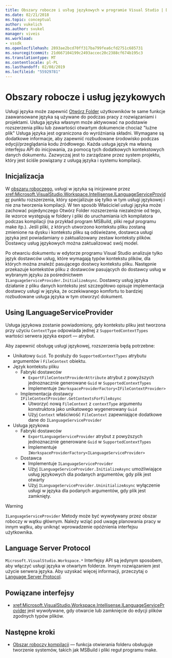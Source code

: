 ```yaml
---
title: Obszary robocze i usług językowych w programie Visual Studio | Dokumentacja firmy Microsoft
ms.date: 02/21/2018
ms.topic: conceptual
author: vukelich
ms.author: svukel
manager: viveis
ms.workload:
- vssdk
ms.openlocfilehash: 2893ae2bcd70ff317ba799fea6cfd2751c685731
ms.sourcegitcommit: 21d667104199c2493accec20c2388cf674b195c3
ms.translationtype: MT
ms.contentlocale: pl-PL
ms.lasthandoff: 02/08/2019
ms.locfileid: "55929781"
---
```

# <a name="workspaces-and-language-services"></a>Obszary robocze i usług językowych

Usługi języka może zapewnić [Otwórz Folder](../ide/develop-code-in-visual-studio-without-projects-or-solutions.md) użytkowników te same funkcje zaawansowane języka są używane do podczas pracy z rozwiązaniami i projektami. Usługa języka własnym może aktywować na podstawie rozszerzenia pliku lub zawartości otwartym dokumencie chociaż "luźne plik" Usługa języka jest ograniczona do wyróżniania składni. Wymagane są dodatkowe informacje, aby zapewnić rozbudowane środowisko podczas edycji/przeglądania kodu źródłowego. Każda usługa język ma własną interfejsu API do inicjowania, za pomocą tych dodatkowych kontekstowych danych dokumentu. Zazwyczaj jest to zarządzane przez system projektu, który jest ściśle powiązany z usługą języka i systemu kompilacji.

## <a name="initialization"></a>Inicjalizacja

W [obszaru roboczego](workspaces.md), usługi w języka są inicjowane przez <xref:Microsoft.VisualStudio.Workspace.Intellisense.ILanguageServiceProvider> punktu rozszerzenia, który specjalizuje się tylko w tym usługi językowej i nie zna tworzenia kompilacji. W ten sposób Właściciel usługi języka może zachować pojedynczego Otwórz Folder rozszerzenia niezależnie od tego, ile wzorce występują w foldery i pliki do uruchamiania ich kompilatora podczas kompilacji (na przykład program MSBuild, pliki reguł programu make itp.). Jeśli pliki, z których utworzono kontekstu pliku zostaną zmienione na dysku i kontekstu pliku są odświeżane, dostawca usługi języka jest powiadamiany o zaktualizowany zestaw konteksty plików. Dostawcy usług językowych można zaktualizować swój model.

Po otwarciu dokumentu w edytorze programu Visual Studio analizuje tylko język dostawców usług, które wymagają typów kontekstu plików, dla których można znaleźć pasującego dostwcy kontekstu pliku. Następnie przekazuje kontekstów pliku z dostawców pasujących do dostawcy usług w wybranym języku za pośrednictwem `ILanguageServiceProvider.InitializeAsync`. Dostawcy usług języka działanie z pliku danych kontekstu jest szczegółowo opisuje implementacja dostawcy usługi w języka, że oczekiwanego komfortu to bardziej rozbudowane usługa języka w tym otworzyć dokument.

## <a name="using-ilanguageserviceprovider"></a>Using ILanguageServiceProvider

Usługa językowa zostanie powiadomiony, gdy kontekstu pliku jest tworzona przy użyciu `ContextType` odpowiada jednej z `SupportedContextTypes` wartości serwera języka export — atrybut.

Aby zapewnić obsługę usługi językowej, rozszerzenia będą potrzebne:

- Unikatowy `Guid`. To posłuży do `SupportedContextTypes` atrybutu argumentów i `FileContext` obiektu.
- Język kontekstu pliku
  - Fabryki dostawców
    - `ExportFileContextProviderAttribute` atrybut z powyższych jednoznacznie generowane `Guid` w `SupportedContextTypes`
    - Implementuje `IWorkspaceProviderFactory<IFileContextProvider>`
  - Implementacja dostawcy `IFileContextProvider.GetContextsForFileAsync`
    - Utworzyć nową `FileContext` z `contextType` argumentu konstruktora jako unikatowego wygenerowany `Guid`
    - Użyj `Context` właściwość `FileContext` zapewniające dodatkowe dane do `ILanguageServiceProvider`
- Usługa językowa
  - Fabryki dostawców
    - `ExportLanguageServiceProvider` atrybut z powyższych jednoznacznie generowane `Guid` w `SupportedContextTypes`
    - Implementuje `IWorkspaceProviderFactory<ILanguageServiceProvider>`
  - Dostawca
    - Implementuje `ILanguageServiceProvider`
    - Użyj `ILanguageServiceProvider.InitializeAsync` umożliwiające usług językowych dla podanych argumentów, gdy plik jest otwarty
    - Użyj `ILanguageServiceProvider.UninitializeAsync` wyłączenie usługi w języka dla podanych argumentów, gdy plik jest zamknięty.

>[!WARNING]
>`ILanguageServiceProvider` Metody może być wywoływany przez obszar roboczy w wątku głównym. Należy wziąć pod uwagę planowania pracy w innym wątku, aby uniknąć wprowadzenie opóźnienia interfejsu użytkownika.

## <a name="language-server-protocol"></a>Language Server Protocol

`Microsoft.VisualStudio.Workspace.*` Interfejsy API są jedynym sposobem, aby włączyć usługi języka w otwartym folderze. Innym rozwiązaniem jest użycie serwera języka. Aby uzyskać więcej informacji, przeczytaj o [Language Server Protocol](language-server-protocol.md).

## <a name="related-interfaces"></a>Powiązane interfejsy

- <xref:Microsoft.VisualStudio.Workspace.Intellisense.ILanguageServiceProvider> jest wywoływane, gdy otwarcie lub zamknięcie do edycji plików zgodnych typów plików.

## <a name="next-steps"></a>Następne kroki

* [Obszar roboczy kompilacji](workspace-build.md) — funkcja otwierania folderu obsługuje tworzenie systemów, takich jak MSBuild i pliki reguł programu make.